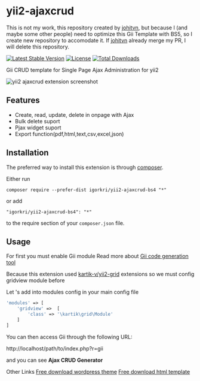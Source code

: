 yii2-ajaxcrud 
=============

This is not my work, this repository created by [johitvn](https://github.com/igorkri/yii2-ajaxcrud), but because I (and maybe some other people) need to optimize this Gii Template with BS5, so I create new repository to accomodate it. If [johitvn](https://github.com/igorkri/yii2-ajaxcrud) already merge my PR, I will delete this repository.

[![Latest Stable Version](https://poser.pugx.org/igorkri/yii2-ajaxcrud/v/stable)](https://packagist.org/packages/igorkri/yii2-ajaxcrud)
[![License](https://poser.pugx.org/igorkri/yii2-ajaxcrud/license)](https://packagist.org/packages/igorkri/yii2-ajaxcrud)
[![Total Downloads](https://poser.pugx.org/igorkri/yii2-ajaxcrud/downloads)](https://packagist.org/packages/igorkri/yii2-ajaxcrud)

Gii CRUD template for Single Page Ajax Administration for yii2 

![yii2 ajaxcrud extension screenshot](https://c1.staticflickr.com/1/330/18659931433_6e3db2461d_o.png "yii2 ajaxcrud extension screenshot")


Features
------------
+ Create, read, update, delete in onpage with Ajax
+ Bulk delete suport
+ Pjax widget suport
+ Export function(pdf,html,text,csv,excel,json)

Installation
------------

The preferred way to install this extension is through [composer](http://getcomposer.org/download/).

Either run

```
composer require --prefer-dist igorkri/yii2-ajaxcrud-bs4 "*"
```

or add

```
"igorkri/yii2-ajaxcrud-bs4": "*"
```

to the require section of your `composer.json` file.


Usage
-----
For first you must enable Gii module Read more about [Gii code generation tool](http://www.yiiframework.com/doc-2.0/guide-tool-gii.html)

Because this extension used [kartik-v/yii2-grid](https://github.com/kartik-v/yii2-grid) extensions so we must config gridview module before

Let 's add into modules config in your main config file
````php
'modules' => [
    'gridview' =>  [
        'class' => '\kartik\grid\Module'
    ]       
]
````

You can then access Gii through the following URL:

http://localhost/path/to/index.php?r=gii

and you can see <b>Ajax CRUD Generator</b>

Other Links
[Free download wordpress theme](https://w3deep.com/wordpress-theme/)
[Free download html template](https://w3deep.com/html-template/)
